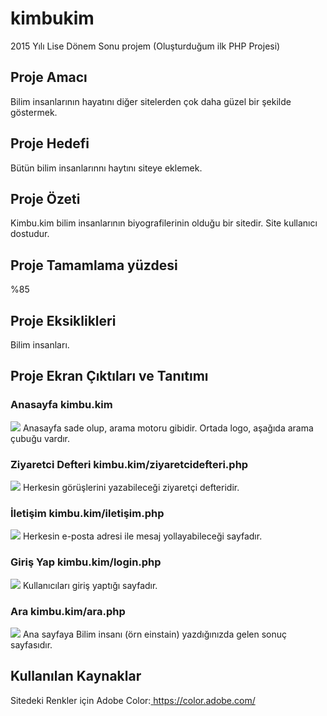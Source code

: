 # kimbukim
2015 Yılı Lise Dönem Sonu projem
(Oluşturduğum ilk PHP Projesi)

## Proje Amacı	
Bilim insanlarının hayatını diğer sitelerden çok daha güzel bir şekilde göstermek.

## Proje Hedefi
Bütün bilim insanlarınnı haytını siteye eklemek.

## Proje Özeti
Kimbu.kim bilim insanlarının biyografilerinin olduğu bir sitedir. Site kullanıcı dostudur.

## Proje Tamamlama yüzdesi
%85

## Proje Eksiklikleri
Bilim insanları. 

## Proje Ekran Çıktıları ve Tanıtımı
###  Anasayfa kimbu.kim
<img src="https://i.hizliresim.com/jyg61m.png">
Anasayfa sade olup, arama motoru gibidir. Ortada logo, aşağıda arama çubuğu vardır.
  
###  Ziyaretci Defteri  kimbu.kim/ziyaretcidefteri.php
  <img src="https://i.hizliresim.com/2J6aNA.png">
Herkesin görüşlerini yazabileceği ziyaretçi defteridir.
  
###  İletişim kimbu.kim/iletişim.php
  <img src="https://i.hizliresim.com/BLaz6p.png">
   Herkesin e-posta adresi ile mesaj yollayabileceği sayfadır.
  
###  Giriş Yap kimbu.kim/login.php
  <img src="https://i.hizliresim.com/Z9X3QG.png">
   Kullanıcıları giriş yaptığı sayfadır.
  
###  Ara kimbu.kim/ara.php
<img src="https://i.hizliresim.com/oOXV8b.png">
  Ana sayfaya Bilim insanı (örn einstain) yazdığınızda gelen sonuç sayfasıdır.

##  Kullanılan Kaynaklar
  Sitedeki Renkler için Adobe Color:<a href="https://color.adobe.com/" target="_blank"> https://color.adobe.com/ </a>
